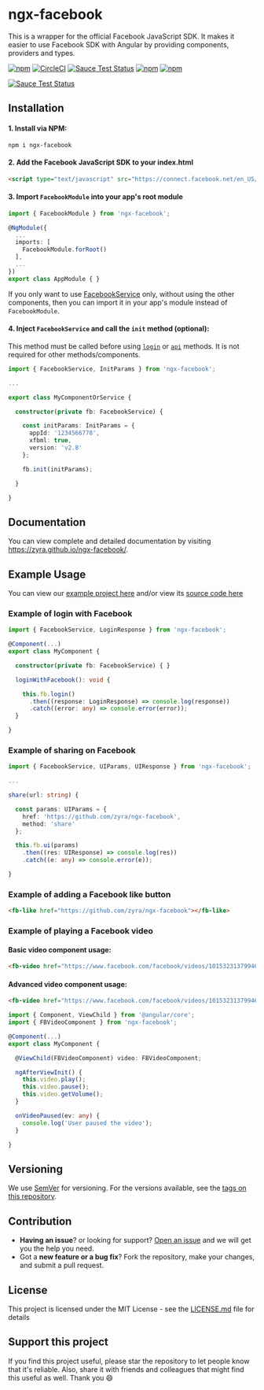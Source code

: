 # ngx-facebook

This is a wrapper for the official Facebook JavaScript SDK. It makes it easier to use Facebook SDK with Angular by providing components, providers and types.

[![npm](https://img.shields.io/npm/l/express.svg)](https://www.npmjs.com/package/ngx-facebook)
[![CircleCI](https://img.shields.io/circleci/project/github/zyra/ngx-facebook.svg)](https://circleci.com/gh/zyra/ngx-facebook)
[![Sauce Test Status](https://saucelabs.com/buildstatus/ng2facebooksdk)](https://saucelabs.com/u/ng2facebooksdk)
[![npm](https://img.shields.io/npm/dt/ng2-facebook-sdk.svg)](https://www.npmjs.com/package/ng2-facebook-sdk)
[![npm](https://img.shields.io/npm/dm/ngx-facebook.svg)](https://www.npmjs.com/package/ngx-facebook)

[![Sauce Test Status](https://saucelabs.com/browser-matrix/ng2facebooksdk.svg)](https://saucelabs.com/u/ng2facebooksdk)

## Installation

#### 1. Install via NPM:

```shell
npm i ngx-facebook
```

#### 2. Add the Facebook JavaScript SDK to your index.html

```html
<script type="text/javascript" src="https://connect.facebook.net/en_US/sdk.js"></script>
```

#### 3. Import `FacebookModule` into your app's root module

```typescript
import { FacebookModule } from 'ngx-facebook';

@NgModule({
  ...
  imports: [
    FacebookModule.forRoot()
  ],
  ...
})
export class AppModule { }
```

If you only want to use [FacebookService](https://zyra.github.io/ngx-facebook/facebook-service) only, without using the other components, then you can import it in your app's module instead of `FacebookModule`.

#### 4. Inject `FacebookService` and call the `init` method (optional):

This method must be called before using [`login`](https://zyra.github.io/ngx-facebook/facebook-service/#login) or [`api`](https://zyra.github.io/ngx-facebook/facebook-service/#api) methods. It is not required for other methods/components.

```typescript
import { FacebookService, InitParams } from 'ngx-facebook';

...

export class MyComponentOrService {

  constructor(private fb: FacebookService) {

    const initParams: InitParams = {
      appId: '1234566778',
      xfbml: true,
      version: 'v2.8'
    };

    fb.init(initParams);

  }

}
```

## Documentation

You can view complete and detailed documentation by visiting https://zyra.github.io/ngx-facebook/.

## Example Usage

You can view our [example project here](https://zyra.github.io/ngx-facebook-example/) and/or view its [source code here](https://github.com/zyra/ngx-facebook-example/)

### Example of login with Facebook

```typescript
import { FacebookService, LoginResponse } from 'ngx-facebook';

@Component(...)
export class MyComponent {

  constructor(private fb: FacebookService) { }

  loginWithFacebook(): void {

    this.fb.login()
      .then((response: LoginResponse) => console.log(response))
      .catch((error: any) => console.error(error));
  }

}
```

### Example of sharing on Facebook

```typescript
import { FacebookService, UIParams, UIResponse } from 'ngx-facebook';

...

share(url: string) {

  const params: UIParams = {
    href: 'https://github.com/zyra/ngx-facebook',
    method: 'share'
  };

  this.fb.ui(params)
    .then((res: UIResponse) => console.log(res))
    .catch((e: any) => console.error(e));

}
```

### Example of adding a Facebook like button

```html
<fb-like href="https://github.com/zyra/ngx-facebook"></fb-like>
```

### Example of playing a Facebook video

#### Basic video component usage:

```html
<fb-video href="https://www.facebook.com/facebook/videos/10153231379946729/"></fb-video>
```

#### Advanced video component usage:

```html
<fb-video href="https://www.facebook.com/facebook/videos/10153231379946729/" (paused)="onVideoPaused($event)"></fb-video>
```

```typescript
import { Component, ViewChild } from '@angular/core';
import { FBVideoComponent } from 'ngx-facebook';

@Component(...)
export class MyComponent {

  @ViewChild(FBVideoComponent) video: FBVideoComponent;

  ngAfterViewInit() {
    this.video.play();
    this.video.pause();
    this.video.getVolume();
  }

  onVideoPaused(ev: any) {
    console.log('User paused the video');
  }

}
```

## Versioning

We use [SemVer](https://semver.org/) for versioning. For the versions available, see the [tags on this repository](https://github.com/zyra/ngx-facebook/tags).

## Contribution

- **Having an issue**? or looking for support? [Open an issue](https://github.com/zyra/ngx-facebook/issues/new) and we will get you the help you need.
- Got a **new feature or a bug fix**? Fork the repository, make your changes, and submit a pull request.

## License

This project is licensed under the MIT License - see the [LICENSE.md](LICENSE.md) file for details  

## Support this project

If you find this project useful, please star the repository to let people know that it's reliable. Also, share it with friends and colleagues that might find this useful as well. Thank you :smile:
